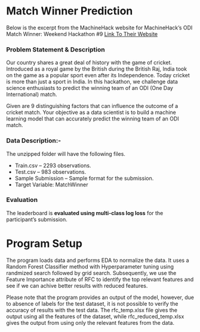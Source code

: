 # Match Winner Prediction

Below is the excerpt from the MachineHack website for MachineHack’s ODI Match Winner: Weekend Hackathon #9 [Link To Their Website](https://www.machinehack.com/hackathons/odi_match_winner_weekend_hackathon_9)

### **Problem Statement & Description**

Our country shares a great deal of history with the game of cricket. Introduced as a royal game by the British during the British Raj, India took on the game as a popular sport even after its Independence. Today cricket is more than just a sport in India. In this hackathon, we challenge data science enthusiasts to predict the winning team of an ODI (One Day International) match.

Given are 9 distinguishing factors that can influence the outcome of a cricket match. Your objective as a data scientist is to build a machine learning model that can accurately predict the winning team of an ODI match.

### **Data Description:-**

The unzipped folder will have the following files.

* Train.csv –  2293 observations.
* Test.csv –  983 observations.
* Sample Submission – Sample format for the submission.
* Target Variable: MatchWinner

### **Evaluation**

The leaderboard is **evaluated using multi-class log loss** for the participant’s submission.



# Program Setup

The program loads data and performs EDA to normalize the data.
It uses a Random Forest Classifier method with Hyperparameter tuning using randmized search followed by grid search.
Subsequently, we use the Feature Importance attribute of RFC to identify the top relevant features and see if we can achive better results with reduced features.

Please note that the program provides an output of the model, however, due to absence of labels for the test dataset, it is not possible to verify the accuracy of results with the test data. The rfc_temp.xlsx file gives the output using all the features of the dataset, while rfc_reduced_temp.xlsx gives the output from using only the relevant features from the data.
